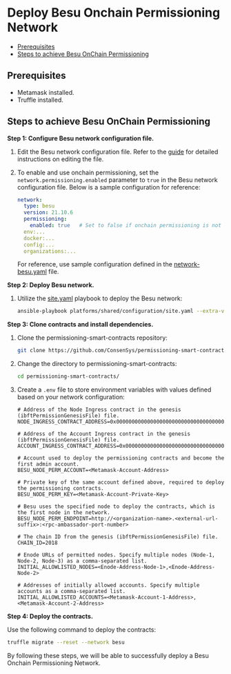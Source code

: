 [//]: # (##############################################################################################)
[//]: # (Copyright Accenture. All Rights Reserved.)
[//]: # (SPDX-License-Identifier: Apache-2.0)
[//]: # (##############################################################################################)

<a name = "deploy-besu-onchain-permissioning-network"></a>
# Deploy Besu Onchain Permissioning Network

- [Prerequisites](#prerequisites)
- [Steps to achieve Besu OnChain Permissioning](#steps-to-achieve-besu-onchain-permissioning)

<a name = "prerequisites"></a>
## Prerequisites

- Metamask installed.
- Truffle installed.

<a name = "steps-to-achieve-besu-onchain-permissioning"></a>
## Steps to achieve Besu OnChain Permissioning

**Step 1: Configure Besu network configuration file.**

1. Edit the Besu network configuration file. Refer to the [guide](./besu_networkyaml.md) for detailed instructions on editing the file.

2. To enable and use onchain permissioning, set the `network.permissioning.enabled` parameter to `true` in the Besu network configuration file. Below is a sample configuration for reference:

    ```yaml
    network:
      type: besu
      version: 21.10.6
      permissioning:
        enabled: true   # Set to false if onchain permissioning is not required
      env:...
      docker:...
      config:...
      organizations:...
    ```

    For reference, use sample configuration defined in the [network-besu.yaml](https://github.com/hyperledger/bevel/blob/develop/platforms/hyperledger-besu/configuration/samples/network-besu.yaml) file.

**Step 2: Deploy Besu network.**

1. Utilize the [site.yaml](https://github.com/hyperledger/bevel/blob/develop/platforms/shared/configuration/site.yaml) playbook to deploy the Besu network:

    ```bash
    ansible-playbook platforms/shared/configuration/site.yaml --extra-vars "@path-to-besu-network-configuration-file.yaml"
    ```

**Step 3: Clone contracts and install dependencies.**

1. Clone the permissioning-smart-contracts repository:

    ```bash
    git clone https://github.com/ConsenSys/permissioning-smart-contracts.git
    ```

2. Change the directory to permissioning-smart-contracts:

    ```bash
    cd permissioning-smart-contracts/
    ```

3. Create a `.env` file to store environment variables with values defined based on your network configuration:

   ```env
   # Address of the Node Ingress contract in the genesis (ibftPermissionGenesisFile) file.
   NODE_INGRESS_CONTRACT_ADDRESS=0x0000000000000000000000000000000000009999

   # Address of the Account Ingress contract in the genesis (ibftPermissionGenesisFile) file.
   ACCOUNT_INGRESS_CONTRACT_ADDRESS=0x0000000000000000000000000000000000008888

   # Account used to deploy the permissioning contracts and become the first admin account.
   BESU_NODE_PERM_ACCOUNT=<Metamask-Account-Address>

   # Private key of the same account defined above, required to deploy the permissioning contracts.
   BESU_NODE_PERM_KEY=<Metamask-Account-Private-Key>

   # Besu uses the specified node to deploy the contracts, which is the first node in the network.
   BESU_NODE_PERM_ENDPOINT=http://<organization-name>.<external-url-suffix>:<rpc-ambassador-port-number>

   # The chain ID from the genesis (ibftPermissionGenesisFile) file.
   CHAIN_ID=2018

   # Enode URLs of permitted nodes. Specify multiple nodes (Node-1, Node-2, Node-3) as a comma-separated list.
   INITIAL_ALLOWLISTED_NODES=<Enode-Address-Node-1>,<Enode-Address-Node-2>

   # Addresses of initially allowed accounts. Specify multiple accounts as a comma-separated list.
   INITIAL_ALLOWLISTED_ACCOUNTS=<Metamask-Account-1-Address>,<Metamask-Account-2-Address>
   ```

**Step 4: Deploy the contracts.**

Use the following command to deploy the contracts:

```bash
truffle migrate --reset --network besu
```

By following these steps, we will be able to successfully deploy a Besu Onchain Permissioning Network.